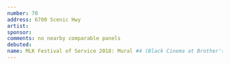 ```yaml
---
number: 70
address: 6700 Scenic Hwy
artist:
sponsor:
comments: no nearby comparable panels
debuted:
name: MLK Festival of Service 2018: Mural #4 (Black Cinema at Brother's Meat Market)
---
```


